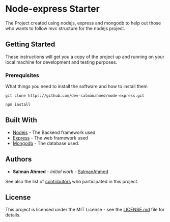 # Node-express Starter

The Project created using nodejs, express and mongodb to help out those who wants to follow mvc structure for the nodejs project.

## Getting Started

These instructions will get you a copy of the project up and running on your local machine for development and testing purposes.

### Prerequisites

What things you need to install the software and how to install them

```
git clone https://github.com/dev-salmanahmed/node-express.git

npm install
```

## Built With

* [Nodejs](https://nodejs.org/en/docs/) - The Backend framework used
* [Express](https://expressjs.com/en/5x/api.html) - The web framework used
* [Mongodb](https://rometools.github.io/rome/) - The database used.

## Authors

* **Salman Ahmed** - *Initial work* - [SalmanAhmed](https://github.com/dev-salmanahmed)


See also the list of [contributors](https://github.com/your/project/contributors) who participated in this project.

## License

This project is licensed under the MIT License - see the [LICENSE.md](LICENSE.md) file for details.
